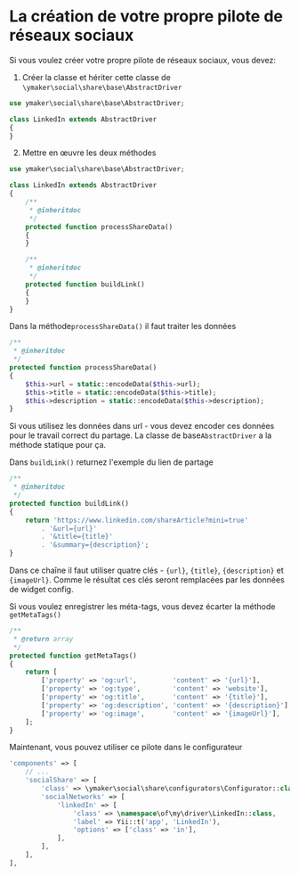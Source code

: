 ﻿La création de votre propre pilote de réseaux sociaux
=====================================================

Si vous voulez créer votre propre pilote de réseaux sociaux, vous devez:

1. Créer la classe et hériter cette classe de `\ymaker\social\share\base\AbstractDriver`

```php
use ymaker\social\share\base\AbstractDriver;

class LinkedIn extends AbstractDriver
{
}
```

2. Mettre en œuvre les deux méthodes

```php
use ymaker\social\share\base\AbstractDriver;

class LinkedIn extends AbstractDriver
{
    /**
     * @inheritdoc
     */
    protected function processShareData()
    {
    }

    /**
     * @inheritdoc
     */
    protected function buildLink()
    {
    }
}
```

Dans la méthode`processShareData()` il faut traiter les données

```php
/**
 * @inheritdoc
 */
protected function processShareData()
{
    $this->url = static::encodeData($this->url);
    $this->title = static::encodeData($this->title);
    $this->description = static::encodeData($this->description);
}
```

Si vous utilisez les données dans url - vous devez encoder ces données pour le travail correct du partage.
La classe de base`AbstractDriver` a la méthode statique pour ça.

Dans `buildLink()` returnez l'exemple du lien de partage

```php
/**
 * @inheritdoc
 */
protected function buildLink()
{
    return 'https://www.linkedin.com/shareArticle?mini=true'
        . '&url={url}'
        . '&title={title}'
        . '&summary={description}';
}
```

Dans ce chaîne il faut utiliser quatre clés - `{url}`, `{title}`, `{description}` et `{imageUrl}`.
Comme le résultat ces clés seront remplacées par les données de widget config.

Si vous voulez enregistrer les méta-tags, vous devez écarter la méthode `getMetaTags()` 

```php
/**
 * @return array
 */
protected function getMetaTags()
{
    return [
        ['property' => 'og:url',         'content' => '{url}'],
        ['property' => 'og:type',        'content' => 'website'],
        ['property' => 'og:title',       'content' => '{title}'],
        ['property' => 'og:description', 'content' => '{description}'],
        ['property' => 'og:image',       'content' => '{imageUrl}'],
    ];
}
```

Maintenant, vous pouvez utiliser ce pilote dans le configurateur

```php
'components' => [
    // ...
    'socialShare' => [
        'class' => \ymaker\social\share\configurators\Configurator::class,
        'socialNetworks' => [
            'linkedIn' => [
                'class' => \namespace\of\my\driver\LinkedIn::class,
                'label' => Yii::t('app', 'LinkedIn'),
                'options' => ['class' => 'in'],
            ],
        ],
    ],
],
```
